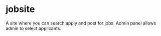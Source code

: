 # jobsite

A site where you can search,apply and post for jobs. Admin panel allows admin to select applicants.
